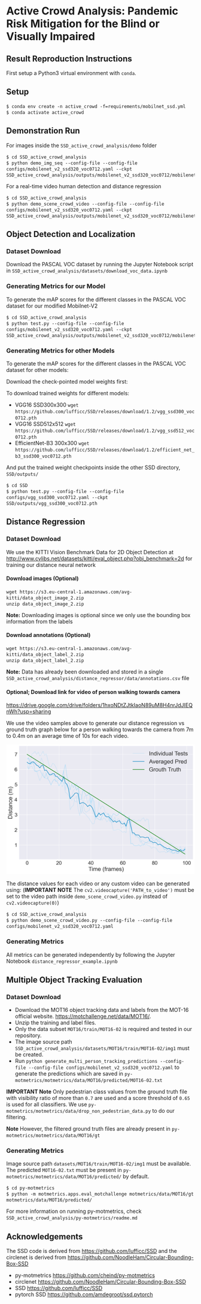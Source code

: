 # Active Crowd Analysis: Pandemic Risk Mitigation for the Blind or Visually Impaired

## Result Reproduction Instructions

First setup a Python3 virtual environment with `conda`.

## Setup

```shell script
$ conda env create -n active_crowd -f=requirements/mobilnet_ssd.yml
$ conda activate active_crowd
```

## Demonstration Run

For images inside the `SSD_active_crowd_analysis/demo` folder

    $ cd SSD_active_crowd_analysis
    $ python demo_img_seq --config-file --config-file configs/mobilenet_v2_ssd320_voc0712.yaml --ckpt SSD_active_crowd_analysis/outputs/mobilenet_v2_ssd320_voc0712/mobilenet_v2_ssd320_voc0712_v2.pth

For a real-time video human detection and distance regression

    $ cd SSD_active_crowd_analysis
    $ python demo_scene_crowd_video --config-file --config-file configs/mobilenet_v2_ssd320_voc0712.yaml --ckpt SSD_active_crowd_analysis/outputs/mobilenet_v2_ssd320_voc0712/mobilenet_v2_ssd320_voc0712_v2.pth

## Object Detection and Localization

### Dataset Download

Download the PASCAL VOC dataset by running the Jupyter Notebook script in
`SSD_active_crowd_analysis/datasets/download_voc_data.ipynb`

### Generating Metrics for our Model

To generate the mAP scores for the different classes in the PASCAL VOC dataset for our modified Mobilnet-V2

```shell script
$ cd SSD_active_crowd_analysis
$ python test.py --config-file --config-file configs/mobilenet_v2_ssd320_voc0712.yaml --ckpt SSD_active_crowd_analysis/outputs/mobilenet_v2_ssd320_voc0712/mobilenet_v2_ssd320_voc0712_v2.pth
```

### Generating Metrics for other Models

To generate the mAP scores for the different classes in the PASCAL VOC dataset for other models:

Download the check-pointed model weights first:

To download trained weights for different models:

-   VGG16 SSD300x300 `wget https://github.com/lufficc/SSD/releases/download/1.2/vgg_ssd300_voc0712.pth`
-   VGG16 SSD512x512 `wget https://github.com/lufficc/SSD/releases/download/1.2/vgg_ssd512_voc0712.pth`
-   EfficientNet-B3	300x300 `wget https://github.com/lufficc/SSD/releases/download/1.2/efficient_net_b3_ssd300_voc0712.pth`

And put the trained weight checkpoints inside the other SSD directory, `SSD/outputs/`

```shell script
$ cd SSD
$ python test.py --config-file --config-file configs/vgg_ssd300_voc0712.yaml --ckpt SSD/outputs/vgg_ssd300_voc0712.pth
```

## Distance Regression

### Dataset Download

We use the KITTI Vision Benchmark Data for 2D Object Detection at
<http://www.cvlibs.net/datasets/kitti/eval_object.php?obj_benchmark=2d>
for training our distance neural network

#### Download images (Optional)

```shell script
wget https://s3.eu-central-1.amazonaws.com/avg-kitti/data_object_image_2.zip
unzip data_object_image_2.zip
```

**Note:** Downloading images is optional since we only use the bounding box information from the labels

#### Download annotations (Optional)

```shell script
wget https://s3.eu-central-1.amazonaws.com/avg-kitti/data_object_label_2.zip
unzip data_object_label_2.zip
```

**Note:** Data has already been downloaded and stored in a single `SSD_active_crowd_analysis/distance_regressor/data/annotations.csv` file

#### Optional; Download link for video of person walking towards camera

<https://drive.google.com/drive/folders/1hxoNDtZJtkIaoN89uM8H4nrJdJIEQnWh?usp=sharing>

We use the video samples above to generate our distance regression vs ground truth graph below for a person walking
towards the camera from 7m to 0.4m on an average time of 10s for each video.

<img src='readme_img/dist_regr_experiment_2.png'>

The distance values for each video or any custom video can be generated using: (**IMPORTANT NOTE** The `cv2.videocapture('PATH_to_video')` must be set to the video path inside `demo_scene_crowd_video.py` instead of `cv2.videocapture(0)`)

    $ cd SSD_active_crowd_analysis
    $ python demo_scene_crowd_video.py --config-file --config-file configs/mobilenet_v2_ssd320_voc0712.yaml

### Generating Metrics

All metrics can be generated independently by following the Jupyter Notebook `distance_regressor_example.ipynb`

## Multiple Object Tracking Evaluation

### Dataset Download

-   Download the MOT16 object tracking data and labels from the MOT-16 official website.
    <https://motchallenge.net/data/MOT16/>.
-   Unzip the training and label files.
-   Only the data subset `MOT16/train/MOT16-02` is required and tested in our repository.
-   The image source path `SSD_active_crowd_analysis/datasets/MOT16/train/MOT16-02/img1` must be created.
-   Run `python generate_multi_person_tracking_predictions --config-file --config-file configs/mobilenet_v2_ssd320_voc0712.yaml`
    to generate the predictions which are saved in `py-motmetrics/motmetrics/data/MOT16/predicted/MOT16-02.txt`

**IMPORTANT Note** Only pedestrian class values from the ground truth file with visibility ratio of more than `0.7` are used and a score threshold of `0.65` is used for all classifiers. We use `py-motmetrics/motmetrics/data/drop_non_pedestrian_data.py` to do our filtering.

**Note** However, the filtered ground truth files are already present in `py-motmetrics/motmetrics/data/MOT16/gt`

### Generating Metrics

Image source path `datasets/MOT16/train/MOT16-02/img1` must be available.
The predicted `MOT16-02.txt` must be present in `py-motmetrics/motmetrics/data/MOT16/predicted/` by default.

```shell script
$ cd py-motmetrics
$ python -m motmetrics.apps.eval_motchallenge motmetrics/data/MOT16/gt motmetrics/data/MOT16/predicted/
```

For more information on running py-motmetrics, check `SSD_active_crowd_analysis/py-motmetrics/readme.md`

## Acknowledgements

The SSD code is derived from <https://github.com/lufficc/SSD> and the circlenet is derived from <https://github.com/NoodleHam/Circular-Bounding-Box-SSD>

-   py-motmetrics <https://github.com/cheind/py-motmetrics>
-   circlenet <https://github.com/NoodleHam/Circular-Bounding-Box-SSD>
-   SSD <https://github.com/lufficc/SSD>
-   pytorch SSD <https://github.com/amdegroot/ssd.pytorch>
